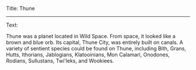 Title: Thune

----

Text: 

Thune was a planet located in Wild Space. From space, it looked like a brown and blue orb. Its capital, Thune City, was entirely built on canals. A variety of sentient species could be found on Thune, including Bith, Grans, Hutts, Ithorians, Jablogians, Klatooinians, Mon Calamari, Onodones, Rodians, Sullustans, Twi'leks, and Wookiees.